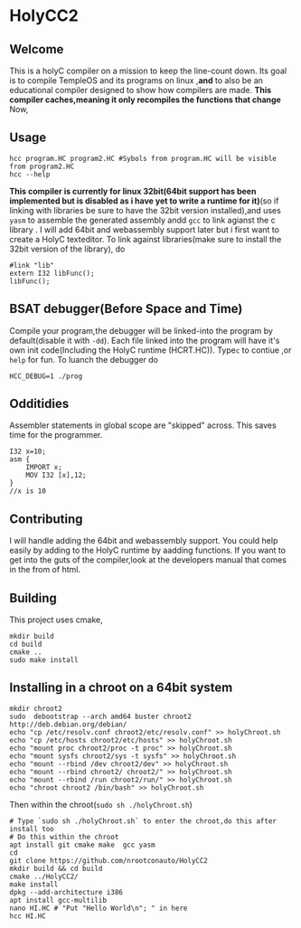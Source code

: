 # HolyCC2
## Welcome
This is a holyC compiler on a mission to keep the line-count down. Its goal is to compile TempleOS and its programs on linux ,**and** to also be an educational compiler designed to show how compilers are made. **This compiler caches,meaning it only recompiles the functions that change** Now,

## Usage
```
hcc program.HC program2.HC #Sybols from program.HC will be visible from program2.HC 
hcc --help
```
**This compiler is currently for linux 32bit(64bit support has been implemented but is disabled as i have yet to write a runtime for it)**(so if linking with libraries be sure to have the 32bit version installed),and uses `yasm` to assemble the generated assembly andd `gcc` to link agianst the c library . I will add 64bit and webassembly support later but i first want to create a HolyC texteditor. To link against libraries(make sure to install the 32bit version of the library), do
```
#link "lib"
extern I32 libFunc();
libFunc();
```
## BSAT debugger(Before Space and Time)
Compile your program,the debugger will be linked-into the program by default(disable it with `-dd`).
Each file linked into the program will have it's own init code(Including the HolyC runtime (HCRT.HC)). Type`c` to contiue ,or `help` for fun.
To luanch the debugger do 
```
HCC_DEBUG=1 ./prog
```

## Odditidies
Assembler statements in global scope are "skipped" across. This saves time for the programmer.
```
I32 x=10;
asm {
	IMPORT x;
	MOV I32 [x],12;
}
//x is 10
``` 

## Contributing 
I will handle adding the 64bit and webassembly support. You could help easily by adding to the HolyC runtime by aadding functions. If you want to get into the guts of the compiler,look at the developers manual that comes in the from of html. 

## Building
This project uses cmake,
```
mkdir build 
cd build 
cmake ..
sudo make install
```
## Installing in a chroot on a 64bit system
```
mkdir chroot2
sudo  debootstrap --arch amd64 buster chroot2 http://deb.debian.org/debian/
echo "cp /etc/resolv.conf chroot2/etc/resolv.conf" >> holyChroot.sh
echo "cp /etc/hosts chroot2/etc/hosts" >> holyChroot.sh
echo "mount proc chroot2/proc -t proc" >> holyChroot.sh
echo "mount sysfs chroot2/sys -t sysfs" >> holyChroot.sh
echo "mount --rbind /dev chroot2/dev" >> holyChroot.sh
echo "mount --rbind chroot2/ chroot2/" >> holyChroot.sh
echo "mount --rbind /run chroot2/run/" >> holyChroot.sh
echo "chroot chroot2 /bin/bash" >> holyChroot.sh 
```

Then within the chroot(`sudo sh ./holyChroot.sh`)
```
# Type `sudo sh ./holyChroot.sh` to enter the chroot,do this after install too
# Do this within the chroot
apt install git cmake make  gcc yasm 
cd
git clone https://github.com/nrootconauto/HolyCC2
mkdir build && cd build
cmake ../HolyCC2/
make install
dpkg --add-architecture i386
apt install gcc-multilib
nano HI.HC # "Put "Hello World\n"; " in here 
hcc HI.HC
```

